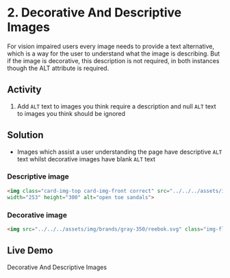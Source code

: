 # 2. Decorative And Descriptive Images
For vision impaired users every image needs to provide a text alternative, which is a way for the user to understand what the image is describing. But if the image is decorative, this description is not required, in both instances though the ALT attribute is required.

## Activity
1. Add `ALT` text to images you think require a description and null `ALT` text to images you think should be ignored

## Solution
* Images which assist a user understanding the page have descriptive `ALT` text whilst decorative images have blank `ALT` text

### Descriptive image
```html
<img class="card-img-top card-img-front correct" src="../../../assets/img/site/sandals.png" 
width="253" height="300" alt="open toe sandals">
```
### Decorative image
```html
<img src="../../../assets/img/brands/gray-350/reebok.svg" class="img-fluid mb-7 mb-md-0 correct" alt="">
```

## Live Demo
Decorative And Descriptive Images
